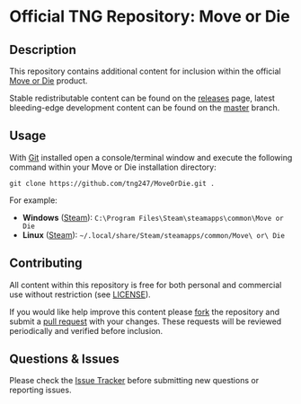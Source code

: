 # Official TNG Repository: Move or Die
## Description
This repository contains additional content for inclusion within the official [Move or Die](https://www.moveordiegame.com) product.

Stable redistributable content can be found on the [releases](https://github.com/tng247/MoveOrDie/releases) page, latest bleeding-edge development content can be found on the [master](https://github.com/tng247/MoveOrDie/tree/master) branch.

## Usage
With [Git](https://git-scm.com) installed open a console/terminal window and execute the following command within your Move or Die installation directory:

`git clone https://github.com/tng247/MoveOrDie.git .`

For example:

* **Windows** ([Steam](http://store.steampowered.com)): `C:\Program Files\Steam\steamapps\common\Move or Die`
* **Linux** ([Steam](http://store.steampowered.com)): `~/.local/share/Steam/steamapps/common/Move\ or\ Die`

## Contributing
All content within this repository is free for both personal and commercial use without restriction (see [LICENSE](LICENSE)).

If you would like help improve this content please [fork](https://help.github.com/articles/fork-a-repo) the repository and submit a [pull request](https://github.com/tng247/MoveOrDie/pull/new/master) with your changes. These requests will be reviewed periodically and verified before inclusion.

## Questions & Issues
Please check the [Issue Tracker](https://github.com/tng247/MoveOrDie/issues) before submitting new questions or reporting issues.
